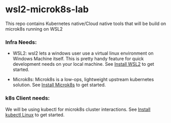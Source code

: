 # wsl2-microk8s-lab
This repo contains Kubernetes native/Cloud native tools that will be build on microk8s running on WSL2

### Infra Needs:
- WSL2: wsl2 lets a windows user use a virtual linux environment on Windows Machine itself. This is pretty handy feature for quick development needs on your local machine. See [Install WSL2](https://learn.microsoft.com/en-us/windows/wsl/install) to get started.

- Microk8s: Microk8s is a low-ops, lightweight upstream kubernetes solution. See [Install Microk8s](https://microk8s.io/docs/getting-started) to get started.

### k8s Client needs:
We will be using kubectl for microk8s cluster interactions. See [Install kubectl Linux](https://kubernetes.io/docs/tasks/tools/install-kubectl-linux/) to get started.

